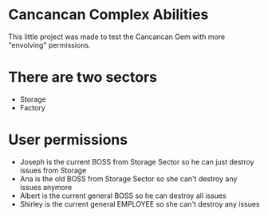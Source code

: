 # Cancancan Complex Abilities

This little project was made to test the Cancancan Gem with more "envolving" permissions.

# There are two sectors

  - Storage
  - Factory

# User permissions

  - Joseph is the current BOSS from Storage Sector so he can just destroy issues from Storage
  - Ana is the old BOSS from Storage Sector so she can't destroy any issues anymore
  - Albert is the current general BOSS so he can destroy all issues
  - Shirley is the current general EMPLOYEE so she can't destroy any issues
